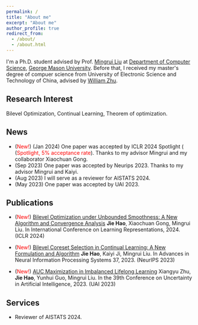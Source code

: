 ```yaml
---
permalink: /
title: "About me"
excerpt: "About me"
author_profile: true
redirect_from: 
  - /about/
  - /about.html
---
```


I'm a Ph.D. student advised by Prof. [Mingrui Liu](https://mingrliu.github.io/) at [Department of Computer Science](https://cs.gmu.edu/), [George Mason University](https://www.gmu.edu/). Before that, I received my master's degree of compuer science from University of Electronic Science and Technology of China, advised by [William Zhu](https://scholar.google.com/citations?user=GIwXoWAAAAAJ&hl=zh-CN).  

Research Interest
------
Bilevel Optimization, Continual Learning, Theorem of optimization.  

News
------
- (<font color=red>New!</font>) (Jan 2024) One paper was accepted by ICLR 2024 Spotlight ( (<font color=red>Spotlight, 5% acceptance rate</font>). Thanks to my advisor Mingrui and my collaborator Xiaochuan Gong.
- (Sep 2023) One paper was accepted by Neurips 2023. Thanks to my advisor Mingrui and Kaiyi.
- (Aug 2023) I will serve as a reviewer for AISTATS 2024.
- (May 2023) One paper was accepted by UAI 2023.
  
Publications
------
- (<font color=red>New!</font>) [Bilevel Optimization under Unbounded Smoothness: A New Algorithm and Convergence Analysis]([https://openreview.net/pdf?id=2dtU9ZbgSN](https://jhao6.github.io/JieHao.github.io/))
  **Jie Hao**, Xiaochuan Gong, Mingrui Liu.
  In International Conference on Learning Representations, 2024. (ICLR 2024)

- (<font color=red>New!</font>) [Bilevel Coreset Selection in Continual Learning: A New Formulation and Algorithm](https://openreview.net/pdf?id=2dtU9ZbgSN)
  **Jie Hao**, Kaiyi Ji, Mingrui Liu.
  In Advances in Neural Information Processing Systems 37, 2023. (NeurIPS 2023)

- (<font color=red>New!</font>) [AUC Maximization in Imbalanced Lifelong Learning](https://proceedings.mlr.press/v216/zhu23a/zhu23a.pdf)
  Xiangyu Zhu, **Jie Hao**, Yunhui Guo, Mingrui Liu.
  In the 39th Conference on Uncertainty in Artificial Intelligence, 2023. (UAI 2023)      

Services
------
- Reviewer of AISTATS 2024.

